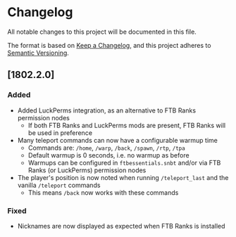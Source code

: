 # Changelog
All notable changes to this project will be documented in this file.

The format is based on [Keep a Changelog](https://keepachangelog.com/en/1.0.0/),
and this project adheres to [Semantic Versioning](https://semver.org/spec/v2.0.0.html).

## [1802.2.0]

### Added
* Added LuckPerms integration, as an alternative to FTB Ranks permission nodes
    * If both FTB Ranks and LuckPerms mods are present, FTB Ranks will be used in preference
* Many teleport commands can now have a configurable warmup time
    * Commands are: `/home`, `/warp`, `/back`, `/spawn`, `/rtp`, `/tpa`
    * Default warmup is 0 seconds, i.e. no warmup as before
    * Warmups can be configured in `ftbessentials.snbt` and/or via FTB Ranks (or LuckPerms) permission nodes
* The player's position is now noted when running `/teleport_last` and the vanilla `/teleport` commands
    * This means `/back` now works with these commands

### Fixed
* Nicknames are now displayed as expected when FTB Ranks is installed
